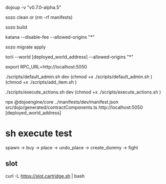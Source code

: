 dojoup -v "v0.7.0-alpha.5"

sozo clean or (rm -rf manifests)

sozo build

katana --disable-fee --allowed-origins "\*"

sozo migrate apply

torii --world [deployed_world_address] --allowed-origins "\*"

export RPC_URL=http://localhost:5050

./scripts/default_admin.sh dev
(chmod +x ./scripts/default_admin.sh )
(chmod +x ./scripts/add_item.sh )

./scripts/execute_actions.sh dev
(chmod +x ./scripts/execute_actions.sh )

npx @dojoengine/core ../manifests/dev/manifest.json src/dojo/generated/contractComponents.ts http://localhost:5050 [deployed_world_address]

# sh execute test

spawn -> buy -> place -> undo_place -> create_dummy -> fight

## slot

curl -L https://slot.cartridge.sh | bash

